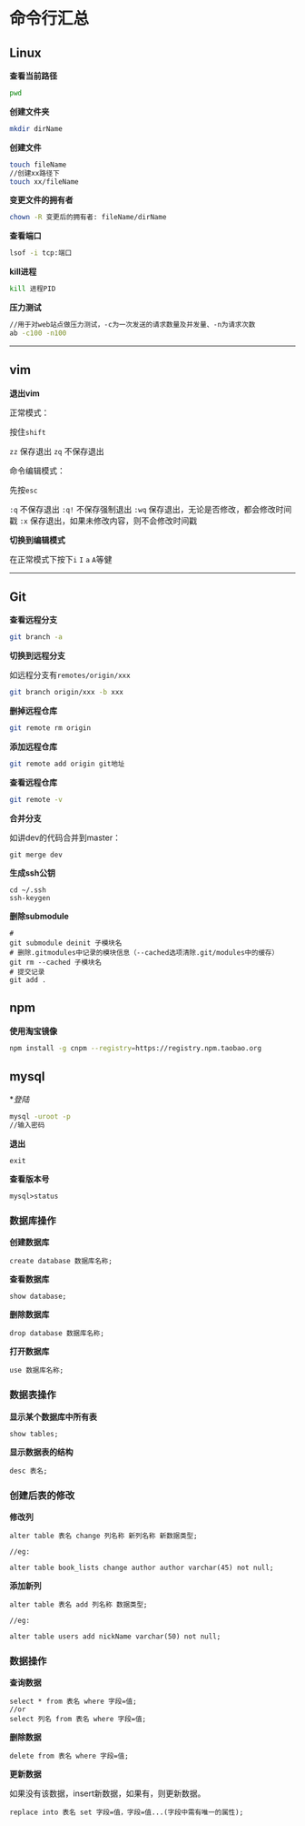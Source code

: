 # 命令行汇总

## Linux

**查看当前路径**

```bash
pwd
```

**创建文件夹**

```bash
mkdir dirName
```

**创建文件**

```bash
touch fileName
//创建xx路径下
touch xx/fileName
```

**变更文件的拥有者**

```bash
chown -R 变更后的拥有者: fileName/dirName
```

**查看端口**

```bash
lsof -i tcp:端口
```

**kill进程**

```bash
kill 进程PID
```

**压力测试**

```bash
//用于对web站点做压力测试，-c为一次发送的请求数量及并发量、-n为请求次数
ab -c100 -n100
```

---

## vim

**退出vim**

正常模式：

按住`shift`

`zz` 保存退出
`zq` 不保存退出

命令编辑模式：

先按`esc` 

`:q` 不保存退出
`:q!` 不保存强制退出
`:wq` 保存退出，无论是否修改，都会修改时间戳
`:x`  保存退出，如果未修改内容，则不会修改时间戳

**切换到编辑模式**

在正常模式下按下`i` `I` `a` `A`等健

---

## Git

**查看远程分支**

```bash
git branch -a
```

**切换到远程分支**

如远程分支有`remotes/origin/xxx`

```bash
git branch origin/xxx -b xxx
```

**删掉远程仓库**

```bash
git remote rm origin
```

**添加远程仓库**

```bash
git remote add origin git地址
```

**查看远程仓库**

```bash
git remote -v
```

**合并分支**

如讲dev的代码合并到master：
```
git merge dev
```

**生成ssh公钥**

```
cd ~/.ssh
ssh-keygen
```

**删除submodule**

```
# 
git submodule deinit 子模块名
# 删除.gitmodules中记录的模块信息（--cached选项清除.git/modules中的缓存）
git rm --cached 子模块名
# 提交记录
git add .

```

## npm

**使用淘宝镜像**

```bash
npm install -g cnpm --registry=https://registry.npm.taobao.org
```

## mysql

**登陆*

```bash
mysql -uroot -p
//输入密码
```

**退出**

```
exit
```

**查看版本号**

```
mysql>status
```

### 数据库操作

**创建数据库**

```
create database 数据库名称;
```

**查看数据库**

```
show database;
```

**删除数据库**

```
drop database 数据库名称;
```

**打开数据库**

```
use 数据库名称;
```

### 数据表操作

**显示某个数据库中所有表**

```
show tables;
```

**显示数据表的结构**

```
desc 表名;
```

### 创建后表的修改

**修改列**

```
alter table 表名 change 列名称 新列名称 新数据类型;

//eg:

alter table book_lists change author author varchar(45) not null;

```

**添加新列**

```
alter table 表名 add 列名称 数据类型;

//eg:

alter table users add nickName varchar(50) not null;
```

### 数据操作

**查询数据**

```
select * from 表名 where 字段=值;
//or
select 列名 from 表名 where 字段=值;
```

**删除数据**

```
delete from 表名 where 字段=值;
```

**更新数据**

如果没有该数据，insert新数据，如果有，则更新数据。

```
replace into 表名 set 字段=值，字段=值...(字段中需有唯一的属性);
```





